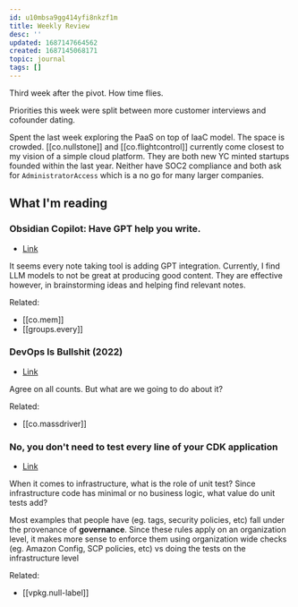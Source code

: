 ```yaml
---
id: u10mbsa9gg414yfi8nkzf1m
title: Weekly Review
desc: ''
updated: 1687147664562
created: 1687145068171
topic: journal
tags: []
---
```


Third week after the pivot. How time flies.

Priorities this week were split between more customer interviews and cofounder dating. 

Spent the last week exploring the PaaS on top of IaaC model. The space is crowded. [[co.nullstone]] and [[co.flightcontrol]] currently come closest to my vision of a simple cloud platform. They are both new YC minted startups founded within the last year. Neither have SOC2 compliance and both ask for `AdministratorAccess` which is a no go for many larger companies. 

## What I'm reading

### Obsidian Copilot: Have GPT help you write. 
- [Link](https://www.notion.so/Obsidian-Copilot-A-Prototype-Assistant-for-Writing-and-Thinking-Hacker-News-6ddf39f547c249dd941ddb4b3ba2f527?pvs=4)

It seems every note taking tool is adding GPT integration. Currently, I find LLM models to not be great at producing good content. They are effective however, in brainstorming ideas and helping find relevant notes.

Related:
* [[co.mem]] 
* [[groups.every]] 


### DevOps Is Bullshit (2022) 
- [Link](https://www.notion.so/DevOps-Is-Bullshit-2022-Hacker-News-7d9abc4734654692bb5753f7c5e94322?pvs=4)


Agree on all counts. But what are we going to do about it? 

Related:
* [[co.massdriver]]

### No, you don't need to test every line of your CDK application 
- [Link](https://www.notion.so/No-you-don-t-need-to-test-every-line-of-your-CDK-application-theburningmonk-com-d2e2dbb78e604c6d97874b94fe2ffdba?pvs=4)

When it comes to infrastructure, what is the role of unit test? Since infrastructure code has minimal or no business logic, what value do unit tests add? 

Most examples that people have (eg. tags, security policies, etc) fall under the provenance of **governance**. Since these rules apply on an organization level, it makes more sense to enforce them using organization wide checks (eg. Amazon Config, SCP policies, etc) vs doing the tests on the infrastructure level

Related:
* [[vpkg.null-label]]


